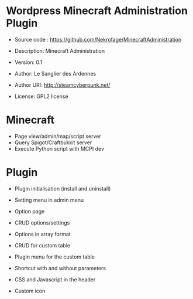 Wordpress Minecraft Administration Plugin
=========================================

- Source code : https://github.com/Nekrofage/MinecraftAdministration

- Description: Minecraft Administration
- Version: 0.1
- Author: Le Sanglier des Ardennes
- Author URI: http://steamcyberpunk.net/
- License: GPL2 license

Minecraft
=========

- Page view/admin/map/script server
- Query Spigot/Craftbukkit server
- Execute Python script with MCPI dev 

Plugin
======

- Plugin initialisation (install and uninstall)

- Setting menu in admin menu
- Option page
- CRUD options/settings
- Options in array format 
- CRUD for custom table
- Plugin menu for the custom table
- Shortcut with and without parameters
- CSS and Javascript in the header
- Custom icon

